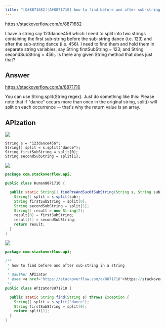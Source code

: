 ```yaml
---
title: "[Q#8871682][A#8871710] how to find before and after sub-string in a string"
---
```


https://stackoverflow.com/q/8871682

I have a string say 123dance456 which I need to split into two strings containing the first sub-string before the sub-string dance (i.e. 123) and after the sub-string dance (i.e. 456). I need to find them and hold them in separate string variables, say String firstSubString = 123; and String secondSubString = 456;.
Is there any given String method that does just that?

## Answer

https://stackoverflow.com/a/8871710

You can use String.split(String regex). Just do something like this:
Please note that if &quot;dance&quot; occurs more than once in the original string, split() will split on each occurrence -- that&#x27;s why the return value is an array.

## APIzation

<div class="code-3columns-row">

<div class="code-3columns-column">

<div><img src="/stackoverflow.png" /></div>

```plain
String s = "123dance456";
String[] split = s.split("dance");
String firstSubString = split[0];
String secondSubString = split[1];
```

</div>

<div class="code-3columns-column">

<div><img src="/human.png" /></div>

```java
package com.stackoverflow.api;

public class Human8871710 {

  public static String[] findPreAndSucOfSubString(String s, String sub) {
    String[] split = s.split(sub);
    String firstSubString = split[0];
    String secondSubString = split[1];
    String[] result = new String[2];
    result[0] = firstSubString;
    result[1] = secondSubString;
    return result;
  }
}

```

</div>

<div class="code-3columns-column">

<div><img src="/apizator.png" /></div>

```java
package com.stackoverflow.api;

/**
 * how to find before and after sub-string in a string
 *
 * @author APIzator
 * @see <a href="https://stackoverflow.com/a/8871710">https://stackoverflow.com/a/8871710</a>
 */
public class APIzator8871710 {

  public static String find(String s) throws Exception {
    String[] split = s.split("dance");
    String firstSubString = split[0];
    return split[1];
  }
}

```

</div>

</div>